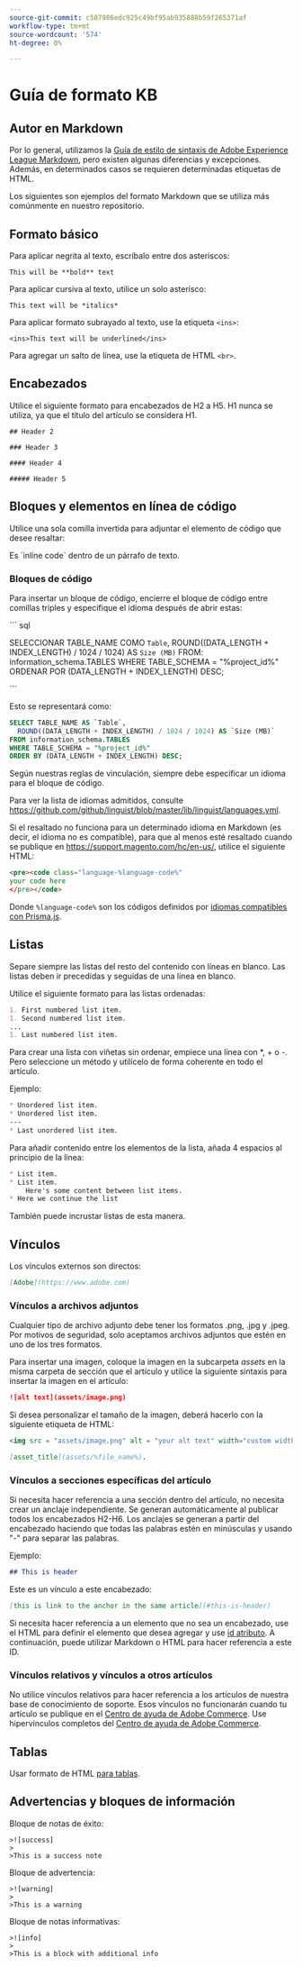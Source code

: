 ```yaml
---
source-git-commit: c587986edc925c49bf95ab935888b59f265371af
workflow-type: tm+mt
source-wordcount: '574'
ht-degree: 0%

---
```

# Guía de formato KB

## Autor en Markdown

Por lo general, utilizamos la [Guía de estilo de sintaxis de Adobe Experience League Markdown](https://experienceleague.adobe.com/docs/authoring-guide-exl/using/markdown/syntax-style-guide.html?lang=en), pero existen algunas diferencias y excepciones. Además, en determinados casos se requieren determinadas etiquetas de HTML.

Los siguientes son ejemplos del formato Markdown que se utiliza más comúnmente en nuestro repositorio.

## Formato básico

Para aplicar negrita al texto, escríbalo entre dos asteriscos:

`This will be **bold** text`

Para aplicar cursiva al texto, utilice un solo asterisco:

`This text will be *italics*`

Para aplicar formato subrayado al texto, use la etiqueta `<ins>`:

`<ins>This text will be underlined</ins>`

Para agregar un salto de línea, use la etiqueta de HTML `<br>`.


## Encabezados

Utilice el siguiente formato para encabezados de H2 a H5. H1 nunca se utiliza, ya que el título del artículo se considera H1.

`## Header 2 `

`### Header 3 `

`#### Header 4`

`##### Header 5`

## Bloques y elementos en línea de código

Utilice una sola comilla invertida para adjuntar el elemento de código que desee resaltar:

Es \`inline code\` dentro de un párrafo de texto.

### Bloques de código

Para insertar un bloque de código, encierre el bloque de código entre comillas triples y especifique el idioma después de abrir estas:

\`\`\` sql

SELECCIONAR TABLE_NAME COMO `Table`,
ROUND((DATA_LENGTH + INDEX_LENGTH) / 1024 / 1024) AS `Size (MB)`
FROM: information_schema.TABLES
WHERE TABLE_SCHEMA = &quot;%project_id%&quot;
ORDENAR POR (DATA_LENGTH + INDEX_LENGTH) DESC;

\`\`\`

Esto se representará como:

```sql
SELECT TABLE_NAME AS `Table`,
  ROUND((DATA_LENGTH + INDEX_LENGTH) / 1024 / 1024) AS `Size (MB)`
FROM information_schema.TABLES
WHERE TABLE_SCHEMA = "%project_id%"
ORDER BY (DATA_LENGTH + INDEX_LENGTH) DESC;
```

Según nuestras reglas de vinculación, siempre debe especificar un idioma para el bloque de código.

Para ver la lista de idiomas admitidos, consulte https://github.com/github/linguist/blob/master/lib/linguist/languages.yml.

Si el resaltado no funciona para un determinado idioma en Markdown (es decir, el idioma no es compatible), para que al menos esté resaltado cuando se publique en https://support.magento.com/hc/en-us/, utilice el siguiente HTML:

```html
<pre><code class="language-%language-code%"
your code here
</pre></code>
```

Donde ``%language-code%`` son los códigos definidos por [idiomas compatibles con Prisma.js](https://prismjs.com/#supported-languages).

## Listas

Separe siempre las listas del resto del contenido con líneas en blanco. Las listas deben ir precedidas y seguidas de una línea en blanco.

Utilice el siguiente formato para las listas ordenadas:

```markdown
1. First numbered list item.
1. Second numbered list item.
...
1. Last numbered list item.
```

Para crear una lista con viñetas sin ordenar, empiece una línea con *, + o -. Pero seleccione un método y utilícelo de forma coherente en todo el artículo.

Ejemplo:

```markdown
* Unordered list item.
* Unordered list item.
---
* Last unordered list item.
```

Para añadir contenido entre los elementos de la lista, añada 4 espacios al principio de la línea:

```markdown
* List item.
* List item.
    Here's some content between list items.
* Here we continue the list
```

También puede incrustar listas de esta manera.

## Vínculos

Los vínculos externos son directos:

```markdown
[Adobe](https://www.adobe.com)
```

### Vínculos a archivos adjuntos

Cualquier tipo de archivo adjunto debe tener los formatos .png, .jpg y .jpeg. Por motivos de seguridad, solo aceptamos archivos adjuntos que estén en uno de los tres formatos.

Para insertar una imagen, coloque la imagen en la subcarpeta *assets* en la misma carpeta de sección que el artículo y utilice la siguiente sintaxis para insertar la imagen en el artículo:

```markdown
![alt text](assets/image.png)
```

Si desea personalizar el tamaño de la imagen, deberá hacerlo con la siguiente etiqueta de HTML:

```html
<img src = "assets/image.png" alt = "your alt text" width="custom width, ex: 250px">
```

```markdown
[asset_title](assets/%file_name%).
```

### Vínculos a secciones específicas del artículo

Si necesita hacer referencia a una sección dentro del artículo, no necesita crear un anclaje independiente. Se generan automáticamente al publicar todos los encabezados H2-H6. Los anclajes se generan a partir del encabezado haciendo que todas las palabras estén en minúsculas y usando &quot;-&quot; para separar las palabras.

Ejemplo:

```markdown
## This is header
```

Este es un vínculo a este encabezado:

```markdown
[this is link to the anchor in the same article](#this-is-header)
```

Si necesita hacer referencia a un elemento que no sea un encabezado, use el HTML para definir el elemento que desea agregar y use [id atributo](https://www.w3schools.com/html/html_id.asp). A continuación, puede utilizar Markdown o HTML para hacer referencia a este ID.

### Vínculos relativos y vínculos a otros artículos

No utilice vínculos relativos para hacer referencia a los artículos de nuestra base de conocimiento de soporte. Esos vínculos no funcionarán cuando tu artículo se publique en el [Centro de ayuda de Adobe Commerce](https://support.magento.com/hc/en-us).
Use hipervínculos completos del [Centro de ayuda de Adobe Commerce](https://support.magento.com/hc/en-us).


## Tablas

Usar formato de HTML [para tablas](https://www.w3schools.com/html/html_tables.asp).


## Advertencias y bloques de información

Bloque de notas de éxito:

```
>![success]
>
>This is a success note
```

Bloque de advertencia:

```
>![warning]
>
>This is a warning
```

Bloque de notas informativas:

```
>![info]
>
>This is a block with additional info
```
